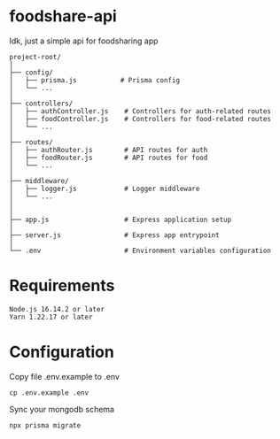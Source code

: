 # foodshare-api

Idk, just a simple api for foodsharing app

```
project-root/
│
├── config/
│   ├── prisma.js           # Prisma config
│   └── ...
│
├── controllers/
│   ├── authController.js    # Controllers for auth-related routes
│   ├── foodController.js    # Controllers for food-related routes
│   └── ...
│
├── routes/
│   ├── authRouter.js        # API routes for auth
│   ├── foodRouter.js        # API routes for food
│   └── ...
│
├── middleware/
│   ├── logger.js            # Logger middleware
│   └── ...
│
│
├── app.js                   # Express application setup
│
├── server.js                # Express app entrypoint
│
└── .env                     # Environment variables configuration
```

# Requirements

```
Node.js 16.14.2 or later
Yarn 1.22.17 or later
```

# Configuration

Copy file .env.example to .env

```
cp .env.example .env
```

Sync your mongodb schema

```
npx prisma migrate
```
